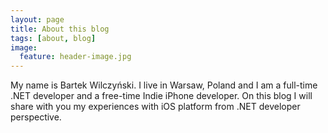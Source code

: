 ```yaml
---
layout: page
title: About this blog
tags: [about, blog]
image:
  feature: header-image.jpg
---
```


My name is Bartek Wilczyński. I live in Warsaw, Poland and I am a full-time .NET developer and a free-time Indie iPhone developer. On this blog I will share with you my experiences with iOS platform from .NET developer perspective.
